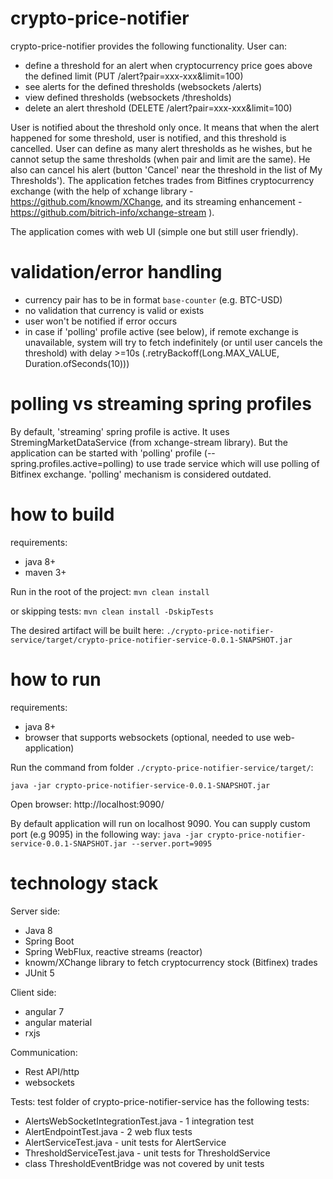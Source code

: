 # crypto-price-notifier

crypto-price-notifier provides the following functionality. User can:
- define a threshold for an alert when cryptocurrency price goes above the defined limit (PUT /alert?pair=xxx-xxx&limit=100)
- see alerts for the defined thresholds (websockets /alerts)
- view defined thresholds (websockets /thresholds)
- delete an alert threshold (DELETE /alert?pair=xxx-xxx&limit=100)

User is notified about the threshold only once. It means that when the alert happened for some threshold, user is notified, and this threshold is cancelled.
User can define as many alert thresholds as he wishes, but he cannot setup the same thresholds (when pair and limit are the same). 
He also can cancel his alert (button 'Cancel' near the threshold in the list of My Thresholds').
The application fetches trades from Bitfines cryptocurrency exchange (with the help of xchange library - https://github.com/knowm/XChange, and its streaming enhancement - https://github.com/bitrich-info/xchange-stream ). 

The application comes with web UI (simple one but still user friendly).

# validation/error handling
- currency pair has to be in format `base-counter` (e.g. BTC-USD)
- no validation that currency is valid or exists
- user won't be notified if error occurs
- in case if 'polling' profile active (see below), if remote exchange is unavailable, system will try to fetch indefinitely (or until user cancels the threshold) with delay >=10s (.retryBackoff(Long.MAX_VALUE, Duration.ofSeconds(10)))

# polling vs streaming spring profiles
By default, 'streaming' spring profile is active. It uses StremingMarketDataService (from xchange-stream library). 
But the application can be started with 'polling' profile (--spring.profiles.active=polling) to use trade service which will use polling of Bitfinex exchange.
'polling' mechanism is considered outdated.

# how to build

requirements:
- java 8+
- maven 3+

Run in the root of the project:
`mvn clean install`

or skipping tests:
`mvn clean install -DskipTests`

The desired artifact will be built here: `./crypto-price-notifier-service/target/crypto-price-notifier-service-0.0.1-SNAPSHOT.jar`

# how to run

requirements:
- java 8+
- browser that supports websockets (optional, needed to use web-application)
 
Run the command from folder `./crypto-price-notifier-service/target/`: 

`java -jar crypto-price-notifier-service-0.0.1-SNAPSHOT.jar`

Open browser: http://localhost:9090/

By default application will run on localhost 9090. You can supply custom port (e.g 9095) in the following way:
`java -jar crypto-price-notifier-service-0.0.1-SNAPSHOT.jar --server.port=9095`

# technology stack

Server side:
- Java 8
- Spring Boot
- Spring WebFlux, reactive streams (reactor)
- knowm/XChange library to fetch cryptocurrency stock (Bitfinex) trades
- JUnit 5

Client side:
- angular 7
- angular material
- rxjs

Communication:
- Rest API/http
- websockets

Tests:
test folder of crypto-price-notifier-service has the following tests:
 - AlertsWebSocketIntegrationTest.java - 1 integration test
 - AlertEndpointTest.java - 2 web flux tests
 - AlertServiceTest.java - unit tests for AlertService
 - ThresholdServiceTest.java - unit tests for ThresholdService
 - class ThresholdEventBridge was not covered by unit tests